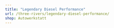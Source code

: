 ```yaml
---
title: "Legendary Diesel Performance"
url: /three-rivers/legendary-diesel-performance/
shop: Autowerkstatt
---
```

